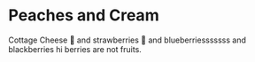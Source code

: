# Peaches and Cream

Cottage Cheese 🤢
and strawberries 🍓
and blueberriesssssss
and blackberries hi
berries are not fruits. 
